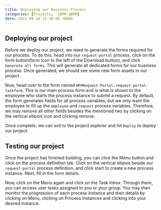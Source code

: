 ```yaml
---
title: Deploying our Business Process
categories: [Projects,  jBPM-qBPM]
date: 2023-09-16 15:30:00 +0800
---
```

## Deploying our project
Before we deploy our project, we need to generate the forms required for our process. To do this, head into our `request-portal` process, click on the form button(form icon to the left of the Download button), and click `Generate all forms`. This will generate all dedicated forms for our business process. Once generated, we should see some new form assets in our project. 

Now, head over to the form named `WFHRequest-Portal.request-portal-taskform`. This is our main process form and is what is shown to the employee who starts the process instance to submit a request. By default, the form generates fields for all process variables, but we only want the employee to fill up the `employee` and `request` process variables. Therefore, we may remove all other fields besides the mentioned two by clicking on the vertical ellipsis icon and clicking remove.

Once complete, we can exit to the project explorer and hit `Deploy` to deploy our project. 

## Testing our project
Once the project has finished building, you can click the Menu button and click on the process definition tab. Click on the vertical ellipsis beside our `request-portal` process definition, and click start to create a new process instance. Next, fill in the form details. 

Now, click on the Menu again and click on the Task Inbox. Through there, you can access user tasks assigned to you or your group. You may then monitor the progression of each process instance and their details by clicking on Menu, clicking on Process Instances and clicking into your desired instance. 
